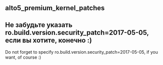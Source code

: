 alto5_premium_kernel_patches
---
Не забудьте указать ro.build.version.security_patch=2017-05-05, если вы хотите, конечно :)
---
Do not forget to specify ro.build.version.security_patch=2017-05-05, if you want, of course :)